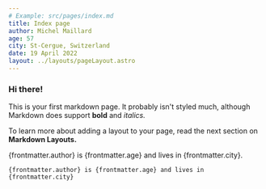 ```yaml
---
# Example: src/pages/index.md
title: Index page
author: Michel Maillard
age: 57
city: St-Cergue, Switzerland
date: 19 April 2022
layout: ../layouts/pageLayout.astro
---
```

### Hi there!

This is your first markdown page. It probably isn't styled much, although
Markdown does support **bold** and *italics.* 

To learn more about adding a layout to your page, read the next section on **Markdown Layouts.**

{frontmatter.author} is {frontmatter.age} and lives in {frontmatter.city}.

```
{frontmatter.author} is {frontmatter.age} and lives in {frontmatter.city}
```